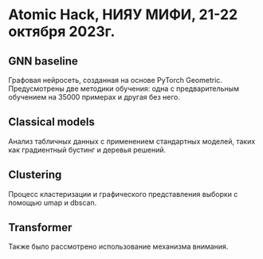# Atomic Hack, НИЯУ МИФИ, 21-22 октября 2023г.

## GNN baseline
Графовая нейросеть, созданная на основе PyTorch Geometric. Предусмотрены две методики обучения: одна с предварительным обучением на 35000 примерах и другая без него.
## Classical models
Анализ табличных данных с применением стандартных моделей, таких как градиентный бустинг и деревья решений.
## Clustering
Процесс кластеризации и графического представления выборки с помощью umap и dbscan.
## Transformer
Также было рассмотрено использование механизма внимания.
